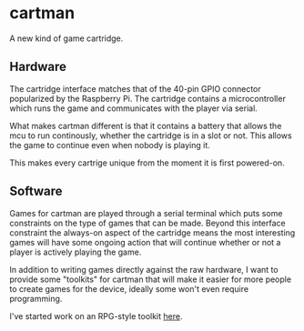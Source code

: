 # cartman
A new kind of game cartridge.


## Hardware

The cartridge interface matches that of the 40-pin GPIO connector popularized by the Raspberry Pi.  The cartridge contains a microcontroller which runs the game and communicates with the player via serial.

What makes cartman different is that it contains a battery that allows the mcu to run continously, whether the cartridge is in a slot or not.  This allows the game to continue even when nobody is playing it.

This makes every cartrige unique from the moment it is first powered-on.


## Software

Games for cartman are played through a serial terminal which puts some constraints on the type of games that can be made.  Beyond this interface constraint the always-on aspect of the cartridge means the most interesting games will have some ongoing action that will continue whether or not a player is actively playing the game.

In addition to writing games directly against the raw hardware, I want to provide some "toolkits" for cartman that will make it easier for more people to create games for the device, ideally some won't even require programming.

I've started work on an RPG-style toolkit [here](software/toolkits/rpg).
